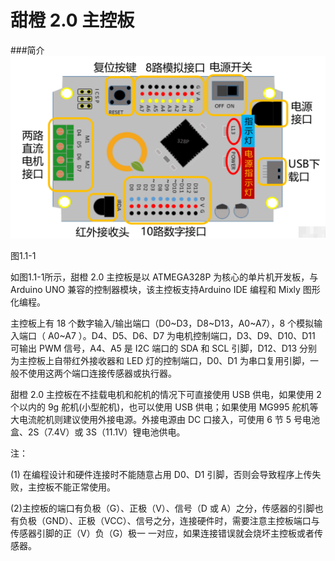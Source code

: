 # 甜橙 2.0 主控板
<extoc></extoc>




###简介
![](/assets/硬件124738.png)

图1.1-1

如图1.1-1所示，甜橙 2.0 主控板是以 ATMEGA328P 为核心的单片机开发板，与 Arduino UNO 兼容的控制器模块，该主控板支持Arduino IDE 编程和 Mixly 图形化编程。

主控板上有 18 个数字输入\/输出端口（D0~D3，D8~D13，A0~A7），8 个模拟输入端口（ A0~A7 ）。D4、D5、D6、D7 为电机控制端口，D3、D9、D10、D11 可输出 PWM 信号，A4、A5 是 I2C 端口的 SDA 和 SCL 引脚，D12、D13 分别为主控板上自带红外接收器和 LED 灯的控制端口，D0、D1 为串口复用引脚，一般不使用这两个端口连接传感器或执行器。

甜橙 2.0 主控板在不挂载电机和舵机的情况下可直接使用 USB 供电，如果使用 2 个以内的 9g 舵机\(小型舵机\)，也可以使用 USB 供电；如果使用 MG995 舵机等大电流舵机则建议使用外接电源。外接电源由 DC 口接入，可使用 6 节 5 号电池盒、2S（7.4V）或 3S（11.1V）锂电池供电。

注：

\(1\) 在编程设计和硬件连接时不能随意占用 D0、D1 引脚，否则会导致程序上传失败，主控板不能正常使用。

\(2\)主控板的端口有负极（G）、正极（V）、信号（D 或 A）之分，传感器的引脚也有负极（GND）、正极（VCC）、信号之分，连接硬件时，需要注意主控板端口与传感器引脚的正（V）负（G）极一 一对应，如果连接错误就会烧坏主控板或者传感器。


